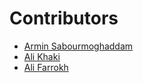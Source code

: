 # Contributors

- [Armin Sabourmoghaddam](https://github.com/Arminsbss)
- [Ali Khaki](https://github.com/amirkhaki)
- [Ali Farrokh](https://github.com/aliifarokh)
